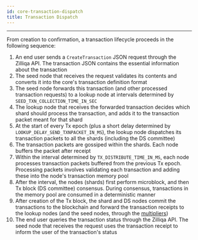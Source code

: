```yaml
---
id: core-transaction-dispatch
title: Transaction Dispatch
---
```


---
From creation to confirmation, a transaction lifecycle proceeds in the following sequence:

1. An end user sends a `CreateTransaction` JSON request through the Zilliqa API. The transaction JSON contains the essential information about the transaction
1. The seed node that receives the request validates its contents and converts it into the core's transaction definition format
1. The seed node forwards this transaction (and other processed transaction requests) to a lookup node at intervals determined by `SEED_TXN_COLLECTION_TIME_IN_SEC`
1. The lookup node that receives the forwarded transaction decides which shard should process the transaction, and adds it to the transaction packet meant for that shard
1. At the start of every Tx epoch (plus a short delay determined by `LOOKUP_DELAY_SEND_TXNPACKET_IN_MS`), the lookup node dispatches its transaction packets to all the shards (including the DS committee)
1. The transaction packets are gossiped within the shards. Each node buffers the packet after receipt
1. Within the interval determined by `TX_DISTRIBUTE_TIME_IN_MS`, each node processes transaction packets buffered from the previous Tx epoch. Processing packets involves validating each transaction and adding these into the node's transaction memory pool
1. After the interval, the nodes (shards) first perform microblock, and then Tx block (DS committee) consensus. During consensus, transactions in the memory pool are consumed in a deterministic manner
1. After creation of the Tx block, the shard and DS nodes commit the transactions to the blockchain and forward the transaction receipts to the lookup nodes (and the seed nodes, through the [multipliers](core-multipliers.md))
1. The end user queries the transaction status through the Zilliqa API. The seed node that receives the request uses the transaction receipt to inform the user of the transaction's status